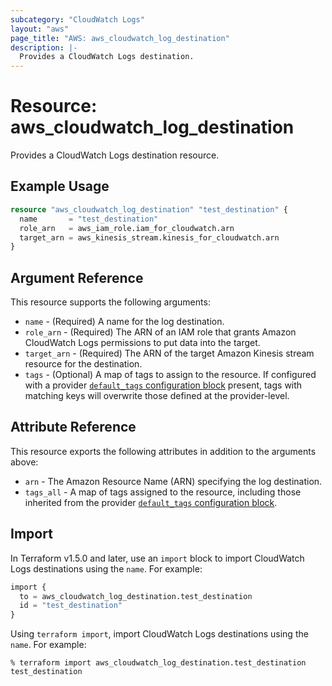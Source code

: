 ```yaml
---
subcategory: "CloudWatch Logs"
layout: "aws"
page_title: "AWS: aws_cloudwatch_log_destination"
description: |-
  Provides a CloudWatch Logs destination.
---
```


# Resource: aws_cloudwatch_log_destination

Provides a CloudWatch Logs destination resource.

## Example Usage

```terraform
resource "aws_cloudwatch_log_destination" "test_destination" {
  name       = "test_destination"
  role_arn   = aws_iam_role.iam_for_cloudwatch.arn
  target_arn = aws_kinesis_stream.kinesis_for_cloudwatch.arn
}
```

## Argument Reference

This resource supports the following arguments:

* `name` - (Required) A name for the log destination.
* `role_arn` - (Required) The ARN of an IAM role that grants Amazon CloudWatch Logs permissions to put data into the target.
* `target_arn` - (Required) The ARN of the target Amazon Kinesis stream resource for the destination.
* `tags` - (Optional) A map of tags to assign to the resource. If configured with a provider [`default_tags` configuration block](https://registry.terraform.io/providers/hashicorp/aws/latest/docs#default_tags-configuration-block) present, tags with matching keys will overwrite those defined at the provider-level.

## Attribute Reference

This resource exports the following attributes in addition to the arguments above:

* `arn` - The Amazon Resource Name (ARN) specifying the log destination.
* `tags_all` - A map of tags assigned to the resource, including those inherited from the provider [`default_tags` configuration block](https://registry.terraform.io/providers/hashicorp/aws/latest/docs#default_tags-configuration-block).

## Import

In Terraform v1.5.0 and later, use an `import` block to import CloudWatch Logs destinations using the `name`. For example:

```terraform
import {
  to = aws_cloudwatch_log_destination.test_destination
  id = "test_destination"
}
```

Using `terraform import`, import CloudWatch Logs destinations using the `name`. For example:

```console
% terraform import aws_cloudwatch_log_destination.test_destination test_destination
```
